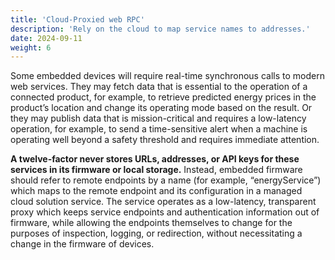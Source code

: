 ```yaml
---
title: 'Cloud-Proxied web RPC'
description: 'Rely on the cloud to map service names to addresses.'
date: 2024-09-11
weight: 6
---
```


Some embedded devices will require real-time synchronous calls to modern web services. They may fetch data that is essential to the operation of a connected product, for example, to retrieve predicted energy prices in the product’s location and change its operating mode based on the result. Or they may publish data that is mission-critical and requires a low-latency operation, for example, to send a time-sensitive alert when a machine is operating well beyond a safety threshold and requires immediate attention.

**A twelve-factor never stores URLs, addresses, or API keys for these services in its firmware or local storage.** Instead, embedded firmware should refer to remote endpoints by a name (for example, “energyService”) which maps to the remote endpoint and its configuration in a managed cloud solution service. The service operates as a low-latency, transparent proxy which keeps service endpoints and authentication information out of firmware, while allowing the endpoints themselves to change for the purposes of inspection, logging, or redirection, without necessitating a change in the firmware of devices.
